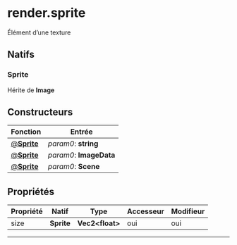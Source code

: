 # render.sprite

Élément d’une texture
## Natifs
### Sprite
Hérite de **Image**
## Constructeurs
|Fonction|Entrée|
|-|-|
|[@**Sprite**](#ctor_0)| *param0*: **string**|
|[@**Sprite**](#ctor_1)| *param0*: **ImageData**|
|[@**Sprite**](#ctor_2)| *param0*: **Scene**|
## Propriétés
|Propriété|Natif|Type|Accesseur|Modifieur|
|-|-|-|-|-|
|size|**Sprite**|**Vec2\<float>**|oui|oui|


***
